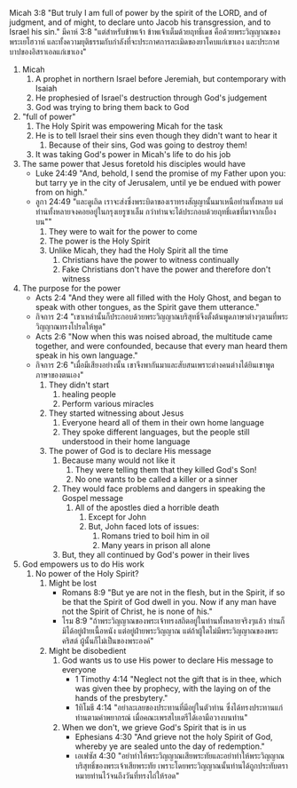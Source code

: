 Micah 3:8 "But truly I am full of power by the spirit of the LORD, and of judgment, and of might, to declare unto Jacob his transgression, and to Israel his sin."
มีคาห์ 3:8 "แต่สำหรับข้าพเจ้า ข้าพเจ้าเต็มด้วยฤทธิ์เดช คือด้วยพระวิญญาณของพระเยโฮวาห์ และทั้งความยุติธรรมกับกำลังที่จะประกาศการละเมิดของยาโคบแก่เขาเอง และประกาศบาปของอิสราเอลแก่เขาเอง"

1. Micah
    1. A prophet in northern Israel before Jeremiah, but contemporary with Isaiah
    2. He prophesied of Israel's destruction through God's judgement
    3. God was trying to bring them back to God
2. "full of power"
    1. The Holy Spirit was empowering Micah for the task
    2. He is to tell Israel their sins even though they didn't want to hear it
        1. Because of their sins, God was going to destroy them!
    3. It was taking God's power in Micah's life to do his job
3. The same power that Jesus foretold his disciples would have
    - Luke 24:49 "And, behold, I send the promise of my Father upon you: but tarry ye in the city of Jerusalem, until ye be endued with power from on high."
    - ลูกา 24:49 "และดูเถิด เราจะส่งซึ่งพระบิดาของเราทรงสัญญานั้นมาเหนือท่านทั้งหลาย แต่ท่านทั้งหลายจงคอยอยู่ในกรุงเยรูซาเล็ม กว่าท่านจะได้ประกอบด้วยฤทธิ์เดชที่มาจากเบื้องบน""
        1. They were to wait for the power to come
        2. The power is the Holy Spirit
        3. Unlike Micah, they had the Holy Spirit all the time
            1. Christians have the power to witness continually
            2. Fake Christians don't have the power and therefore don't witness
4. The purpose for the power
    - Acts 2:4 "And they were all filled with the Holy Ghost, and began to speak with other tongues, as the Spirit gave them utterance."
    - กิจการ 2:4 "เขาเหล่านั้นก็ประกอบด้วยพระวิญญาณบริสุทธิ์จึงตั้งต้นพูดภาษาต่างๆตามที่พระวิญญาณทรงโปรดให้พูด"
    - Acts 2:6 "Now when this was noised abroad, the multitude came together, and were confounded, because that every man heard them speak in his own language."
    - กิจการ 2:6 "เมื่อมีเสียงอย่างนั้น เขาจึงพากันมาและสับสนเพราะต่างคนต่างได้ยินเขาพูดภาษาของตนเอง"
        1. They didn't start
            1. healing people
            2. Perform various miracles
        2. They started witnessing about Jesus
            1. Everyone heard all of them in their own home language
            2. They spoke different languages, but the people still understood in their home language
        3. The power of God is to declare His message
            1. Because many would not like it
                1. They were telling them that they killed God's Son!
                2. No one wants to be called a killer or a sinner
            2. They would face problems and dangers in speaking the Gospel message
                1. All of the apostles died a horrible death
                    1. Except for John
                    2. But, John faced lots of issues:
                        1. Romans tried to boil him in oil
                        2. Many years in prison all alone
            3. But, they all continued by God's power in their lives
5. God empowers us to do His work
    1. No power of the Holy Spirit?
        1. Might be lost
            - Romans 8:9 "But ye are not in the flesh, but in the Spirit, if so be that the Spirit of God dwell in you. Now if any man have not the Spirit of Christ, he is none of his."
            - โรม 8:9 "ถ้าพระวิญญาณของพระเจ้าทรงสถิตอยู่ในท่านทั้งหลายจริงๆแล้ว ท่านก็มิได้อยู่ฝ่ายเนื้อหนัง แต่อยู่ฝ่ายพระวิญญาณ แต่ถ้าผู้ใดไม่มีพระวิญญาณของพระคริสต์ ผู้นั้นก็ไม่เป็นของพระองค์"
        2. Might be disobedient
            1. God wants us to use His power to declare His message to everyone
                - 1 Timothy 4:14 "Neglect not the gift that is in thee, which was given thee by prophecy, with the laying on of the hands of the presbytery."
                - 1ทิโมธี 4:14 "อย่าละเลยของประทานที่มีอยู่ในตัวท่าน ซึ่งได้ทรงประทานแก่ท่านตามคำพยากรณ์ เมื่อคณะเพรสไบเตรีได้เอามือวางบนท่าน"
            2. When we don't, we grieve God's Spirit that is in us
                - Ephesians 4:30 "And grieve not the holy Spirit of God, whereby ye are sealed unto the day of redemption."
                - เอเฟซัส 4:30 "อย่าทำให้พระวิญญาณเสียพระทัยและอย่าทำให้พระวิญญาณบริสุทธิ์ของพระเจ้าเสียพระทัย เพราะโดยพระวิญญาณนั้นท่านได้ถูกประทับตราหมายท่านไว้จนถึงวันที่ทรงไถ่ให้รอด"
